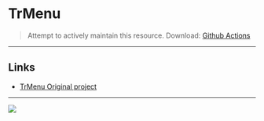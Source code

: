 # TrMenu

> Attempt to actively maintain this resource. 
> Download: [Github Actions](https://github.com/shuiqing2046/TrMenu/actions)
---
## Links

+ [TrMenu Original project](https://github.com/TrPlugins/TrMenu)
---
![](https://attachment.mcbbs.net/data/myattachment/forum/202108/17/142921rll20j5kie5kzk1f.gif)